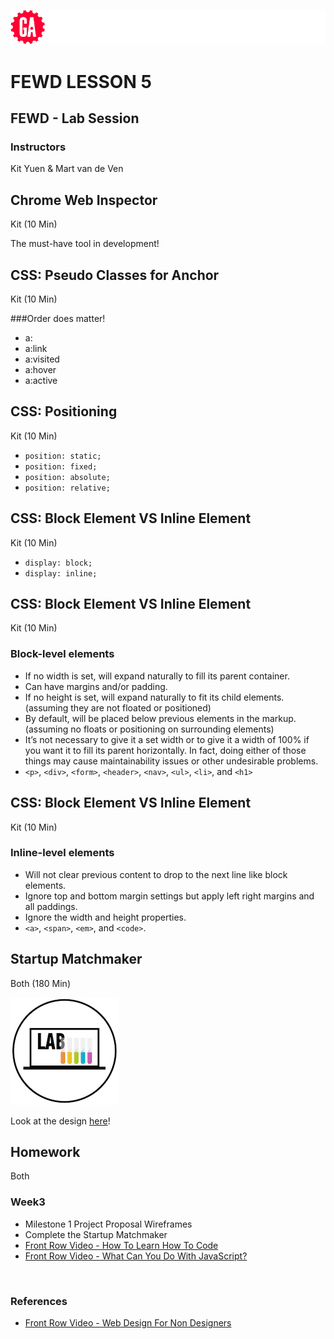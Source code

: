 ![General Assembly](../assets/images/ga.png)
# FEWD LESSON 5

## FEWD - Lab Session

### Instructors
Kit Yuen & Mart van de Ven



## Chrome Web Inspector
<aside class="notes">Kit (10 Min)</aside>

The must-have tool in development!



## CSS: Pseudo Classes for Anchor
<aside class="notes">Kit (10 Min)</aside>

###Order does matter!

* a:
* a:link
* a:visited
* a:hover
* a:active



## CSS: Positioning
<aside class="notes">Kit (10 Min)</aside>

* ```position: static;```
* ```position: fixed;```
* ```position: absolute;```
* ```position: relative;```



## CSS: Block Element VS Inline Element
<aside class="notes">Kit (10 Min)</aside>

* ```display: block;```
* ```display: inline;```



## CSS: Block Element VS Inline Element
<aside class="notes">Kit (10 Min)</aside>

### Block-level elements

* If no width is set, will expand naturally to fill its parent container.
* Can have margins and/or padding.
* If no height is set, will expand naturally to fit its child elements. (assuming they are not floated or positioned)
* By default, will be placed below previous elements in the markup. (assuming no floats or positioning on surrounding elements)
* It’s not necessary to give it a set width or to give it a width of 100% if you want it to fill its parent horizontally. In fact, doing either of those things may cause maintainability issues or other undesirable problems.
* `<p>`, `<div>`, `<form>`, `<header>`, `<nav>`, `<ul>`, `<li>`, and `<h1>`



## CSS: Block Element VS Inline Element
<aside class="notes">Kit (10 Min)</aside>

### Inline-level elements

* Will not clear previous content to drop to the next line like block elements.
* Ignore top and bottom margin settings but apply left right margins and all paddings.
* Ignore the width and height properties.
* `<a>`, `<span>`, `<em>`, and `<code>`.



## Startup Matchmaker 
<aside class="notes">Both (180 Min)</aside>

![GeneralAssemb.ly](../assets/images/icons/exercise_icon_md.png)

Look at the design [here](http://ga-students.github.io/FEWD_HK_4/lesson5/labs/startup_matchmaker/StartupMatchmaker.png)!



## Homework
<aside class="notes">Both</aside>

### Week3

* Milestone 1 Project Proposal Wireframes
* Complete the Startup Matchmaker
* [Front Row Video - How To Learn How To Code](https://generalassemb.ly/online/videos/programming-for-non-programmers-tech-speak/cinema?chapter=3)
* [Front Row Video - What Can You Do With JavaScript?](https://generalassemb.ly/online/videos/what-can-you-do-with-javascript/cinema?chapter=3)

<br>

### References
* [Front Row Video - Web Design For Non Designers](https://generalassemb.ly/online/videos/web-design-for-non-designers)